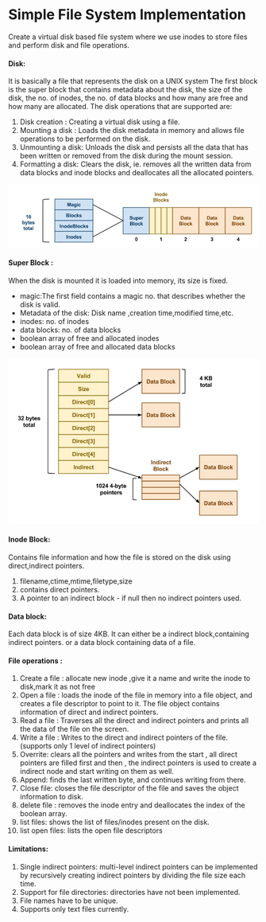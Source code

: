 # Simple File System Implementation
Create a virtual disk based file system where we use inodes to store files and perform disk and file operations.
#### Disk: 
It is basically a file that represents the disk on a UNIX system
The first block is the super block that contains metadata about the disk, the size of the disk, the no. of inodes, the no. of data blocks and how many are free and how many are allocated.
The disk operations that are supported are:
1. Disk creation : Creating a virtual disk using a file.
2. Mounting a disk : Loads the disk metadata in memory and allows file operations to be performed on the disk.
3. Unmounting a disk: Unloads the disk and persists all the data that has been written or removed from the disk during the mount session.
4. Formatting a disk: Clears the disk, ie. removes all the written data from data blocks and inode blocks and deallocates all the allocated pointers.

![](imgs/project06-layout.png)
#### Super Block : 
When the disk is mounted it is loaded into memory, its size is fixed.
* magic:The first field contains a magic no. that describes whether the disk is valid.
* Metadata of the disk: Disk name ,creation time,modified time,etc.
* inodes: no. of inodes
* data blocks: no. of data blocks
* boolean array of free and allocated inodes
* boolean array of free and allocated data blocks


![](/imgs/project06-inode.png)
#### Inode Block: 
Contains file information and how the file is stored on the disk using direct,indirect pointers.
1. filename,ctime,mtime,filetype,size
2. contains direct pointers.
3. A pointer to an indirect block - if null then no indirect pointers used.

#### Data block: 
Each data block is of size 4KB. It can either be a indirect block,containing indirect pointers. or a data block containing data of a file.

#### File operations :
1. Create a file : allocate new inode ,give it a name and write the inode to disk,mark it as not free
2. Open a file : loads the inode of the file in memory into a file object, and creates  a file descriptor to point to it. The file object contains information of direct and indirect pointers.
3. Read a file : Traverses all the direct and indirect pointers and prints all the data of the file on the screen.
4. Write a file : Writes to the direct and indirect pointers of the file.(supports only 1 level of indirect pointers)
5. Overrite: clears all the pointers and writes from the start , all direct pointers are filled first and then , the indirect pointers is used to create a indirect node and start writing on them as well.
6. Append: finds the last written byte, and continues writing from there.
7. Close file: closes the file descriptor of the file and saves the object information to disk.
8. delete file : removes the inode entry and deallocates the index of the boolean array.
9. list files: shows the list of files/inodes present on the disk.
10. list open files: lists the open file descriptors

<!---
#### Rough Design:
![](/imgs/img10.jpg)
![](/imgs/img11.jpg)
-->

#### Limitations:
1. Single indirect pointers: multi-level indirect pointers can be implemented by recursively creating indirect pointers by dividing the file size each time.
2. Support for file directories: directories have not been implemented.
3. File names have to be unique.
4. Supports only text files currently.
